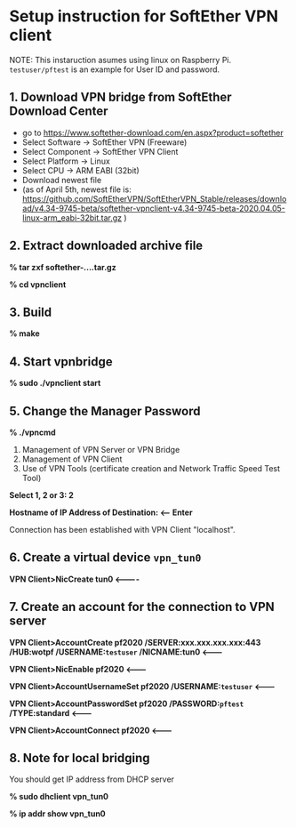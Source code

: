 # Setup instruction for SoftEther VPN client

NOTE: This instaruction asumes using linux on Raspberry Pi. `testuser/pftest` is an example for User ID and password.

## 1. Download VPN bridge from SoftEther Download Center
- go to https://www.softether-download.com/en.aspx?product=softether
- Select Software -> SoftEther VPN (Freeware)
- Select Component -> SoftEther VPN Client
- Select Platform -> Linux
- Select CPU -> ARM EABI (32bit)
- Download newest file
- (as of April 5th, newest file is: https://github.com/SoftEtherVPN/SoftEtherVPN_Stable/releases/download/v4.34-9745-beta/softether-vpnclient-v4.34-9745-beta-2020.04.05-linux-arm_eabi-32bit.tar.gz )

## 2. Extract downloaded archive file
**% tar zxf softether-....tar.gz**

**% cd vpnclient**

## 3. Build
**% make**

## 4. Start vpnbridge
**% sudo ./vpnclient start**

## 5. Change the Manager Password
**% ./vpncmd**

1. Management of VPN Server or VPN Bridge
2. Management of VPN Client
3. Use of VPN Tools (certificate creation and Network Traffic Speed Test Tool)

**Select 1, 2 or 3: 2**

**Hostname of IP Address of Destination:   <-- Enter**

Connection has been established with VPN Client "localhost".

## 6. Create a virtual device `vpn_tun0`
**VPN Client>NicCreate tun0      <----**

## 7. Create an account for the connection to VPN server
**VPN Client>AccountCreate pf2020 /SERVER:xxx.xxx.xxx.xxx:443 /HUB:wotpf /USERNAME:`testuser` /NICNAME:tun0            <---**

**VPN Client>NicEnable pf2020            <---**

**VPN Client>AccountUsernameSet pf2020 /USERNAME:`testuser`            <---**

**VPN Client>AccountPasswordSet pf2020 /PASSWORD:`pftest` /TYPE:standard            <---**

**VPN Client>AccountConnect pf2020            <---**

## 8. Note for local bridging
You should get IP address from DHCP server

**% sudo dhclient vpn_tun0**

**% ip addr show vpn_tun0**

